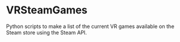 # VRSteamGames
Python scripts to make a list of the current VR games available on the Steam store using the Steam API.
